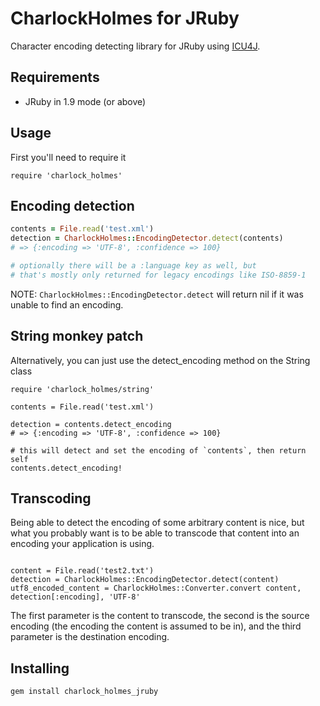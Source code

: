 # CharlockHolmes for JRuby

Character encoding detecting library for JRuby using [ICU4J](http://site.icu-project.org/).

## Requirements

- JRuby in 1.9 mode (or above)

## Usage

First you'll need to require it

```
require 'charlock_holmes'
```

## Encoding detection

```ruby
contents = File.read('test.xml')
detection = CharlockHolmes::EncodingDetector.detect(contents)
# => {:encoding => 'UTF-8', :confidence => 100}

# optionally there will be a :language key as well, but
# that's mostly only returned for legacy encodings like ISO-8859-1
```

NOTE: ```CharlockHolmes::EncodingDetector.detect``` will return nil if it was unable to find an encoding.

## String monkey patch

Alternatively, you can just use the detect_encoding method on the String class

```
require 'charlock_holmes/string'

contents = File.read('test.xml')

detection = contents.detect_encoding
# => {:encoding => 'UTF-8', :confidence => 100}

# this will detect and set the encoding of `contents`, then return self
contents.detect_encoding!
```

## Transcoding

Being able to detect the encoding of some arbitrary content is nice, but what you probably want is to be able to transcode that content into an encoding your application is using.

```

content = File.read('test2.txt')
detection = CharlockHolmes::EncodingDetector.detect(content)
utf8_encoded_content = CharlockHolmes::Converter.convert content, detection[:encoding], 'UTF-8'
```

The first parameter is the content to transcode, the second is the source encoding (the encoding the content is assumed to be in), and the third parameter is the destination encoding.

## Installing

```
gem install charlock_holmes_jruby
```


